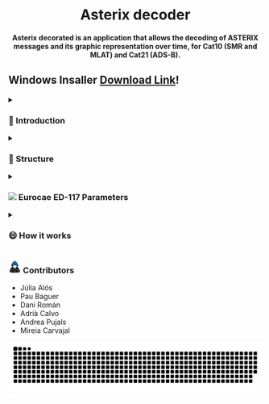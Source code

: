 <div align="center">
<h1 align="center">Asterix decoder</h1>
<h4 align="center">Asterix decorated is an application that allows the decoding of ASTERIX messages and its graphic representation over time, for Cat10 (SMR and MLAT) and Cat21 (ADS-B).</h4>
</div>

<h2>Windows Insaller <a href="https://drive.google.com/file/d/1WlXx4roW8zsHD-r-6kqVpVRViwYNzflQ/view?usp=sharing" >Download Link</a>!</h2>

<details>
  <summary><h3>👋 Introduction</h3></summary>
</details>

<details>
  <summary><h3>📝 Structure</h3></summary>
  <h4><img src="https://media2.giphy.com/media/QssGEmpkyEOhBCb7e1/giphy.gif?cid=ecf05e47a0n3gi1bfqntqmob8g9aid1oyj2wr3ds3mg700bl&rid=giphy.gif" width ="15">
Backend</h4>
<h4><img src="https://media2.giphy.com/media/QssGEmpkyEOhBCb7e1/giphy.gif?cid=ecf05e47a0n3gi1bfqntqmob8g9aid1oyj2wr3ds3mg700bl&rid=giphy.gif" width ="15">
Frontend</h4>
  
</details>
<details>
  <summary><h3><img src="https://media.giphy.com/media/iY8CRBdQXODJSCERIr/giphy.gif" width="25"> Eurocae ED-117 Parameters</h3></summary>  
  <h4>Probability of false identification</h4>
  <p align="justify">The probability of false identification conrresponds to the number of times that the target identifier has changed value over an average of 5 seconds. Specifications require that this percentage must be less than 0.0001%. It is considered false identification when the MLAT system identifies the target incorrectly when it is transmitting it correctly.</p>
  <h5>Implementation</h5>
  <p align="justify">For the calculation of this parameter, only the messages that come from the MLAT system are required (only from aircraft) and at the same time they must be of type "Target Report", and contain the data item of the target identification.</p>
  <p align="justify">To find the cases in which the identification has been wrong, it is necessary to check flight by flight. For this we create a HashMap, where the key corresponds to the Target Address of the aircraft (which is a unique and permanent identifier) and in it we store the start time of the window and the correct value of the Target Identification. In addition as we have to calculate this parameter based on the area in which the plane is located, we have a counter for correct identifications and false identifications for each one of them. When increasing the counter, its position is determined based on its coordinates.</p>
  <p align="justify">Following the algorithm shown in the following figure, we obtain the counters for each of the airport areas, both for false and correct identifications, the probability of false identification being the negative cases divided by the sum of both.</p>
    <div align="center">
    <img src="https://github.com/PauBaguer/asterix-visualizer/blob/master/assets/ProbFalseIdentification.png"  width = 80%>
    </div>
  <h5>Results</h5>
  <p align="justify">Using the test file with the three systems at the Barcelona airport we have obtained the following results. Where "Total" corresponds to the number of windows and "False" to the number of windows with erroneous identifications. Finally, the Probability of False Identification is shown as a percentage, being the result of dividing the windows with false detections by the total.
  </p>
  <br>
    <div align="center">
    <img src="https://github.com/PauBaguer/asterix-visualizer/blob/master/assets/ProbFalsaIdentificationResults.PNG"  width = 80%>
    </div>
  <br>
    <p align="justify">In all areas, the limit established in document ED-117 is met, with the exception of the stands in Terminal 2, where the detection of a false identification causes an excess of 0.0001%. However, it has been verified that in this particular case, the false identification is due to the fact that the Target Identification is changed to identify two different flights of the same aircraft, and that change occurs just inside the window.</p>
  
  <br>
  <h4>Position Accuracy</h4>
  <p align="justify">In document ED-117, it states that the maximum error between the received horizontal position of a target and
          its real position, based on the area in which the aircraft is located, must be:
          <br /> &nbsp;&nbsp;- Maneuvering area and Apron: Maximum error of 7.5 m 95% of the time. And a maximum error
          of 12 m 99% of the time.
          <br /> &nbsp;&nbsp;- Stand: Maximum error of 20 m averaged in periods of 5 seconds.
          <br /> &nbsp;&nbsp;- Type 4 area: Maximum error of 20 m 95% of the time.
          <br /> &nbsp;&nbsp;- Type 5 area: Maximum error of 40 m 95% of the time.
  </p>
  <h5>Implementation</h5>
  <p align="justify">To proceed with the accuracy calculation, the aircraft must be equipped with dgps to be able to extract its data, and therefore its exact real position. Since we do not require these data in our test files, the ADS-B info is used as a reference. To reduce the errors in the calculations we will consider as valid the ADS-B messages with a Position Integrity Category &lt; 0.3 NM. To find the MLAT and ADS-B pairs, messages with the same target address and closest in time will be searched within a 50 ms search window.
</p>
<p align="justify">Once all the accuracy measurements have been obtained, such as the distance between the actual position (obtained by the ADS-B system) and the target position (obtained by the MLAT system), the limiting parameters have been extracted to compare them with the limitations established by the EUROCAE, in addition the median of all the samples and the standard deviation have been calculated to have a more significant idea of the MLAT performance.</p>
  <h5>Results</h5>
  <p align="justify">The results obtained from the test file slightly exceed the limits established for each area. However, this is because the position taken as the real one is not exact, it has its own error, and the MLAT and ADS-B system are not synchronous, so the sum of all these uncertainties increases the error of the measurements. But if we look at the average values, these are within the acceptable limits, in addition, the standard deviation of the measurements are small, with which we can affirm that in most cases the requirements are met.</p>
  <br>
  <div align="center">
  <img src="https://github.com/PauBaguer/asterix-visualizer/blob/master/assets/PositionAccuracy.PNG" width = 80%>
</div>
</details>

<details>
  <summary><h3>😄 How it works</h3></summary>
  <h5>Installation</h5>
  <p>Download the executable for Windows https://drive.google.com/file/d/1XoyGfE5QBPgHJeWnLBNFW0jxYp-_xzOt/view</p>
  <h5>First steps</h5>
  <p align="justify">On the main page you will find the main commands. Insert the ASTERIX file to be decoded, export the decoded data to csv or the routes to kml and control the simulation as you like.</p>
  <p align="justify">When all the messages are properly processed you will be able to navigate through the different tabs and all the information obtained.</p>
  <br>
  <img src="https://github.com/PauBaguer/asterix-visualizer/blob/master/assets/GeneralSettings.gif" width = 48%>
  <img src="https://github.com/PauBaguer/asterix-visualizer/blob/master/assets/Navbar.gif" width = 48%>

  <h5>Explore all the data</h5>
  <p align="justify">Look at all the information that the different data items of the messages offer you. Filter by category, by system, by type of message. Search for a specific target address, target identification or track number and much more.</p>
    <br>
  <img src="https://github.com/PauBaguer/asterix-visualizer/blob/master/assets/Table.gif.gif" width = 80%>
  <h5>Export data to csv</h5>
    <div align="center">
  <img src="https://github.com/PauBaguer/asterix-visualizer/blob/master/assets/DataCsv.gif" width = 80%>
  </div>
  <h5>Export routes to kml</h5>
    <div align="center">
  <img src="https://github.com/PauBaguer/asterix-visualizer/blob/master/assets/DataKml.gif" width = 80%>
  </div>


</details>
<i class="fa-regular fa-up-right-from-square"></i>

<h3>       <picture><img src = "https://github.com/PauBaguer/asterix-visualizer/blob/master/assets/about_me.gif" width = 25px></picture> Contributors</h3>

- Júlia Alós
- Pau Baguer
- Dani Román
- Adrià Calvo
- Andrea Pujals
- Mireia Carvajal


<div align="center">
  <img  src="https://github.com/PauBaguer/asterix-visualizer/blob/master/assets/grid-snake.svg"
       alt="snake" />
</div>
